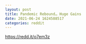 ```yaml
--- 
layout: post 
title: Pandemic Rebound… Huge Gains 
date: 2021-06-24 1624588517 
categories: reddit 
--- 
```

https://redd.it/o7em3z